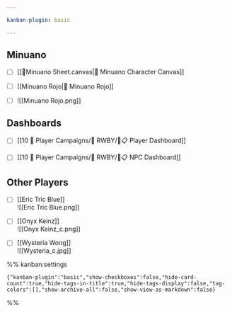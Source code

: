 ```yaml
---

kanban-plugin: basic

---
```


## Minuano

- [ ] [[📃Minuano Sheet.canvas|📃 Minuano Character Canvas]]
- [ ] [[Minuano Rojo|🔢 Minuano Rojo]]
- [ ] ![[Minuano Rojo.png]]


## Dashboards

- [ ] [[10 🧙 Player Campaigns/🌹 RWBY/🧙📋 Player Dashboard]]
- [ ] [[10 🧙 Player Campaigns/🌹 RWBY/🤖📋 NPC Dashboard]]


## Other Players

- [ ] [[Eric Tric Blue]]<br>![[Eric Tric Blue.png]]
- [ ] [[Onyx Keinz]]<br>![[Onyx Keinz_c.png]]
- [ ] [[Wysteria Wong]]<br>![[Wysteria_c.jpg]]




%% kanban:settings
```
{"kanban-plugin":"basic","show-checkboxes":false,"hide-card-count":true,"hide-tags-in-title":true,"hide-tags-display":false,"tag-colors":[],"show-archive-all":false,"show-view-as-markdown":false}
```
%%